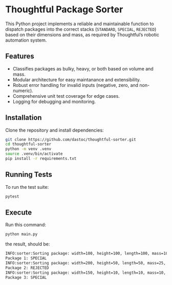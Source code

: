 # Thoughtful Package Sorter

This Python project implements a reliable and maintainable function to dispatch packages into the correct stacks (`STANDARD`, `SPECIAL`, `REJECTED`) based on their dimensions and mass, as required by Thoughtful’s robotic automation system.

## Features

- Classifies packages as bulky, heavy, or both based on volume and mass.
- Modular architecture for easy maintanance and extensibility.
- Robust error handling for invalid inputs (negative, zero, and non-numeric).
- Comprehensive unit test coverage for edge cases.
- Logging for debugging and monitoring.

## Installation

Clone the repository and install dependencies:

```bash
git clone https://github.com/dastoc/thoughtful-sorter.git
cd thoughtful-sorter
python -m venv .venv
source .venv/bin/activate
pip install -r requirements.txt
```

## Running Tests

To run the test suite:

```bash
pytest
```

## Execute
Run this command:
```bash
python main.py
```

the result, should be:
```bash
INFO:sorter:Sorting package: width=100, height=100, length=100, mass=10, bulky=True, heavy=False
Package 1: SPECIAL
INFO:sorter:Sorting package: width=200, height=50, length=50, mass=25, bulky=True, heavy=True
Package 2: REJECTED
INFO:sorter:Sorting package: width=150, height=10, length=10, mass=10, bulky=True, heavy=False
Package 3: SPECIAL
```